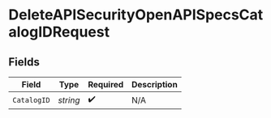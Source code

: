 # DeleteAPISecurityOpenAPISpecsCatalogIDRequest


## Fields

| Field              | Type               | Required           | Description        |
| ------------------ | ------------------ | ------------------ | ------------------ |
| `CatalogID`        | *string*           | :heavy_check_mark: | N/A                |